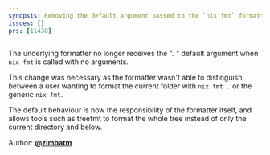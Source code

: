 ```yaml
---
synopsis: Removing the default argument passed to the `nix fmt` formatter
issues: []
prs: [11438]
---
```


The underlying formatter no longer receives the ". " default argument when `nix fmt` is called with no arguments.

This change was necessary as the formatter wasn't able to distinguish between
a user wanting to format the current folder with `nix fmt .` or the generic
`nix fmt`.

The default behaviour is now the responsibility of the formatter itself, and
allows tools such as treefmt to format the whole tree instead of only the
current directory and below.

Author: [**@zimbatm**](https://github.com/zimbatm)
